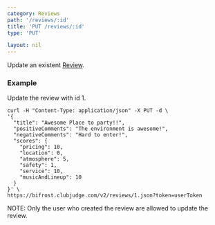 ```yaml
---
category: Reviews
path: '/reviews/:id'
title: 'PUT /reviews/:id'
type: 'PUT'

layout: nil
---
```


Update an existent [Review](#/review-model).

### Example

Update the review with id 1.

```
curl -H "Content-Type: application/json" -X PUT -d \
'{
  "title": "Awesome Place to party!!",
  "positiveComments": "The environment is awesome!",
  "negativeComments": "Hard to enter!",
  "scores": {
    "pricing": 10,
    "location": 0,
    "atmosphere": 5,
    "safety": 1,
    "service": 10,
    "musicAndLineup": 10
  }
}' \
https://bifrost.clubjudge.com/v2/reviews/1.json?token=userToken
```

NOTE: Only the user who created the review are allowed to update the review.
